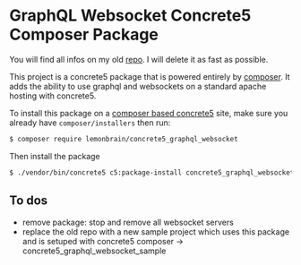 # GraphQL Websocket Concrete5 Composer Package
You will find all infos on my old [repo](https://github.com/lemonbrain-mk/concrete5_next_gen). I will delete it as fast as possible.

This project is a concrete5 package that is powered entirely by [composer](https://getcomposer.org). It adds the ability to use graphql and websockets on a standard apache hosting with concrete5.

To install this package on a [composer based concrete5](https://github.com/concrete5/composer) site, make sure you already have `composer/installers` then run:

```sh
$ composer require lemonbrain/concrete5_graphql_websocket
```

Then install the package

```sh
$ ./vendor/bin/concrete5 c5:package-install concrete5_graphql_websocket
```

## To dos
* remove package: stop and remove all websocket servers
* replace the old repo with a new sample project which uses this package and is setuped with concrete5 composer -> concrete5_graphql_websocket_sample